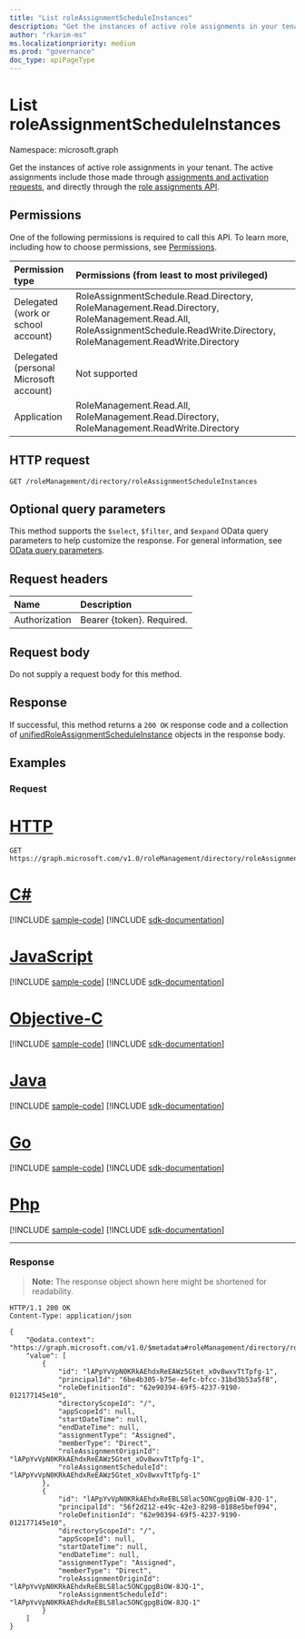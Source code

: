 ```yaml
---
title: "List roleAssignmentScheduleInstances"
description: "Get the instances of active role assignments in your tenant."
author: "rkarim-ms"
ms.localizationpriority: medium
ms.prod: "governance"
doc_type: apiPageType
---
```


# List roleAssignmentScheduleInstances
Namespace: microsoft.graph

Get the instances of active role assignments in your tenant. The active assignments include those made through [assignments and activation requests](rbacapplication-post-roleassignmentschedulerequests.md), and directly through the [role assignments API](../resources/unifiedroleassignment.md).

## Permissions
One of the following permissions is required to call this API. To learn more, including how to choose permissions, see [Permissions](/graph/permissions-reference).

|Permission type|Permissions (from least to most privileged)|
|:---|:---|
|Delegated (work or school account)|RoleAssignmentSchedule.Read.Directory, RoleManagement.Read.Directory, RoleManagement.Read.All, RoleAssignmentSchedule.ReadWrite.Directory, RoleManagement.ReadWrite.Directory|
|Delegated (personal Microsoft account)|Not supported|
|Application|RoleManagement.Read.All, RoleManagement.Read.Directory, RoleManagement.ReadWrite.Directory|

## HTTP request

<!-- {
  "blockType": "ignored"
}
-->
``` http
GET /roleManagement/directory/roleAssignmentScheduleInstances
```

## Optional query parameters

This method supports the `$select`, `$filter`, and `$expand` OData query parameters to help customize the response. For general information, see [OData query parameters](/graph/query-parameters).

## Request headers
|Name|Description|
|:---|:---|
|Authorization|Bearer {token}. Required.|

## Request body
Do not supply a request body for this method.

## Response

If successful, this method returns a `200 OK` response code and a collection of [unifiedRoleAssignmentScheduleInstance](../resources/unifiedroleassignmentscheduleinstance.md) objects in the response body.

## Examples

### Request

# [HTTP](#tab/http)
<!-- {
  "blockType": "request",
  "name": "list_unifiedroleassignmentscheduleinstance"
}
-->
``` http
GET https://graph.microsoft.com/v1.0/roleManagement/directory/roleAssignmentScheduleInstances
```
# [C#](#tab/csharp)
[!INCLUDE [sample-code](../includes/snippets/csharp/list-unifiedroleassignmentscheduleinstance-csharp-snippets.md)]
[!INCLUDE [sdk-documentation](../includes/snippets/snippets-sdk-documentation-link.md)]

# [JavaScript](#tab/javascript)
[!INCLUDE [sample-code](../includes/snippets/javascript/list-unifiedroleassignmentscheduleinstance-javascript-snippets.md)]
[!INCLUDE [sdk-documentation](../includes/snippets/snippets-sdk-documentation-link.md)]

# [Objective-C](#tab/objc)
[!INCLUDE [sample-code](../includes/snippets/objc/list-unifiedroleassignmentscheduleinstance-objc-snippets.md)]
[!INCLUDE [sdk-documentation](../includes/snippets/snippets-sdk-documentation-link.md)]

# [Java](#tab/java)
[!INCLUDE [sample-code](../includes/snippets/java/list-unifiedroleassignmentscheduleinstance-java-snippets.md)]
[!INCLUDE [sdk-documentation](../includes/snippets/snippets-sdk-documentation-link.md)]

# [Go](#tab/go)
[!INCLUDE [sample-code](../includes/snippets/go/list-unifiedroleassignmentscheduleinstance-go-snippets.md)]
[!INCLUDE [sdk-documentation](../includes/snippets/snippets-sdk-documentation-link.md)]

# [Php](#tab/php)
[!INCLUDE [sample-code](../includes/snippets/php/list-unifiedroleassignmentscheduleinstance-php-snippets.md)]
[!INCLUDE [sdk-documentation](../includes/snippets/snippets-sdk-documentation-link.md)]

---



### Response
>**Note:** The response object shown here might be shortened for readability.
<!-- {
  "blockType": "response",
  "truncated": true,
  "@odata.type": "Collection(microsoft.graph.unifiedRoleAssignmentScheduleInstance)"
}
-->
``` http
HTTP/1.1 200 OK
Content-Type: application/json

{
    "@odata.context": "https://graph.microsoft.com/v1.0/$metadata#roleManagement/directory/roleAssignmentScheduleInstances",
    "value": [
        {
            "id": "lAPpYvVpN0KRkAEhdxReEAWz5Gtet_xOv8wxvTtTpfg-1",
            "principalId": "6be4b305-b75e-4efc-bfcc-31bd3b53a5f8",
            "roleDefinitionId": "62e90394-69f5-4237-9190-012177145e10",
            "directoryScopeId": "/",
            "appScopeId": null,
            "startDateTime": null,
            "endDateTime": null,
            "assignmentType": "Assigned",
            "memberType": "Direct",
            "roleAssignmentOriginId": "lAPpYvVpN0KRkAEhdxReEAWz5Gtet_xOv8wxvTtTpfg-1",
            "roleAssignmentScheduleId": "lAPpYvVpN0KRkAEhdxReEAWz5Gtet_xOv8wxvTtTpfg-1"
        },
        {
            "id": "lAPpYvVpN0KRkAEhdxReEBLS8lac5ONCgpgBiOW-8JQ-1",
            "principalId": "56f2d212-e49c-42e3-8298-0188e5bef094",
            "roleDefinitionId": "62e90394-69f5-4237-9190-012177145e10",
            "directoryScopeId": "/",
            "appScopeId": null,
            "startDateTime": null,
            "endDateTime": null,
            "assignmentType": "Assigned",
            "memberType": "Direct",
            "roleAssignmentOriginId": "lAPpYvVpN0KRkAEhdxReEBLS8lac5ONCgpgBiOW-8JQ-1",
            "roleAssignmentScheduleId": "lAPpYvVpN0KRkAEhdxReEBLS8lac5ONCgpgBiOW-8JQ-1"
        }
    ]
}
```

